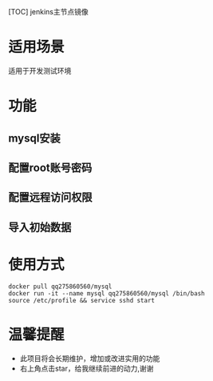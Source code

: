 [TOC]
jenkins主节点镜像

# 适用场景
适用于开发测试环境

# 功能
## mysql安装
## 配置root账号密码
## 配置远程访问权限
## 导入初始数据

# 使用方式
```
docker pull qq275860560/mysql
docker run -it --name mysql qq275860560/mysql /bin/bash
source /etc/profile && service sshd start 

```

# 温馨提醒

* 此项目将会长期维护，增加或改进实用的功能
* 右上角点击star，给我继续前进的动力,谢谢